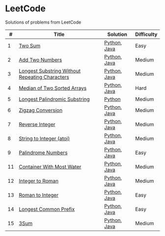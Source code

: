 # LeetCode
Solutions of problems from LeetCode

| # | Title  | Solution | Difficulty | 
|---|---|---|---|
| 1  | [Two Sum](https://leetcode.com/problems/two-sum/description/) | [Python](https://github.com/WiebkeRingels/LeetCode/blob/main/Python/01-TwoSum.py), [Java](https://github.com/WiebkeRingels/LeetCode/blob/main/Java/01-TwoSum.java) | Easy |  
| 2  | [Add Two Numbers](https://leetcode.com/problems/add-two-numbers/) | [Python](https://github.com/WiebkeRingels/LeetCode/blob/main/Python/02-AddTwoNumbers.py), [Java](https://github.com/WiebkeRingels/LeetCode/blob/main/Java/02-AddTwoNumbers.java) | Medium |  
| 3  | [Longest Substring Without Repeating Characters](https://leetcode.com/problems/longest-substring-without-repeating-characters/description/) | [Python](https://github.com/WiebkeRingels/LeetCode/blob/main/Python/03-LongestSubstring.py), [Java](https://github.com/WiebkeRingels/LeetCode/blob/main/Java/03-LongestSubstring.java) | Medium | 
| 4  | [Median of Two Sorted Arrays](https://leetcode.com/problems/median-of-two-sorted-arrays/) | [Python](https://github.com/WiebkeRingels/LeetCode/blob/main/Python/4-MedianSortedArrays.py), [Java](https://github.com/WiebkeRingels/LeetCode/blob/main/Java/4-MedianSortedArrays.java) | Hard | 
| 5  | [Longest Palindromic Substring](https://leetcode.com/problems/longest-palindromic-substring/description/) | [Python](https://github.com/WiebkeRingels/LeetCode/blob/main/Python/05-LongestPalindromicSubstring.py) | Medium | 
| 6  | [Zigzag Conversion](https://github.com/WiebkeRingels/LeetCode/blob/main/Python/6-zigzag-conversion/zigzag-conversion.py) | [Python](https://github.com/WiebkeRingels/LeetCode/blob/main/Python/06-ZigZagConversion.py), [Java](https://github.com/WiebkeRingels/LeetCode/blob/main/Java/06-ZigZagConversion.java) | Medium | 
| 7  | [Reverse Integer](https://leetcode.com/problems/reverse-integer/) | [Python](https://github.com/WiebkeRingels/LeetCode/blob/main/Python/07-ReverseInteger.py), [Java](https://github.com/WiebkeRingels/LeetCode/blob/main/Java/07-ReverseInteger.java) | Medium | 
| 8  | [String to Integer (atoi)](https://leetcode.com/problems/string-to-integer-atoi/) | [Python](https://github.com/WiebkeRingels/LeetCode/blob/main/Python/08-MyAtoi.py), [Java](https://github.com/WiebkeRingels/LeetCode/blob/main/Java/08-MyAtoi.java) | Medium | 
| 9  | [Palindrome Numbers](https://leetcode.com/problems/palindrome-number/description/) | [Python](https://github.com/WiebkeRingels/LeetCode/blob/main/Python/09-PalindromeNumbers.py), [Java](https://github.com/WiebkeRingels/LeetCode/blob/main/Java/09-PalindromeNumbers.java) | Easy | 
| 11  | [Container With Most Water](https://leetcode.com/problems/container-with-most-water/description/) | [Python](https://github.com/WiebkeRingels/LeetCode/blob/main/Python/11-ContainerWater.py), [Java](https://github.com/WiebkeRingels/LeetCode/blob/main/Java/11-ContainerWater.java)| Medium | 
| 12  | [Integer to Roman](https://leetcode.com/problems/integer-to-roman/description/) | [Python](https://github.com/WiebkeRingels/LeetCode/blob/main/Python/12-IntegerToRoman.py), [Java](https://github.com/WiebkeRingels/LeetCode/blob/main/Java/12-IntegerToRoman.java)| Medium | 
| 13  | [Roman to Integer](https://leetcode.com/problems/roman-to-integer/description/) | [Python](https://github.com/WiebkeRingels/LeetCode/blob/main/Python/13-RomanToInteger.py), [Java](https://github.com/WiebkeRingels/LeetCode/blob/main/Java/13-RomanToInteger.java) | Easy | 
| 14  | [Longest Common Prefix](https://leetcode.com/problems/longest-common-prefix/description/) | [Python](https://github.com/WiebkeRingels/LeetCode/blob/main/Python/14-LongestCommonPrefix.py), [Java](https://github.com/WiebkeRingels/LeetCode/blob/main/Java/14-LongestCommonPrefix.java) | Easy | 
| 15  | [3Sum](https://leetcode.com/problems/3sum/description/) | [Python](https://github.com/WiebkeRingels/LeetCode/blob/main/Python/15-3Sum.py), [Java](https://github.com/WiebkeRingels/LeetCode/blob/main/Java/15-3Sum.java) | Medium | 
